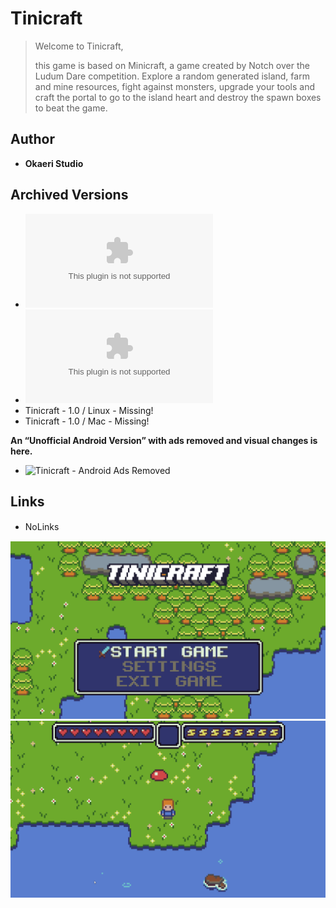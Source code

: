 <detail>

# Tinicraft   
  
>Welcome to Tinicraft,  
>
>this game is based on Minicraft, a game created by Notch over the Ludum Dare competition.
>Explore a random generated island, farm and mine resources, fight against monsters, upgrade your tools and craft the portal to go to the island heart and destroy the spawn boxes to beat the game.
  
## Author 
- **Okaeri Studio** 

## Archived Versions 
- ![Tinicraft - 1.0 / Windows](https://github.com/FurnishedChunk/Minicraft-Mod-Archives/raw/master/Minicraft%20Remakes/Tinicraft/tinicraft-win64.zip) 
- ![Tinicraft - 1.0 / Android](https://github.com/FurnishedChunk/Minicraft-Mod-Archives/raw/master/Minicraft%20Remakes/Tinicraft/Tinicraft_comokaeristudiotinicraft_10.apk) 
- Tinicraft - 1.0 / Linux - Missing!
- Tinicraft - 1.0 / Mac - Missing!

**An “Unofficial Android Version” with ads removed and visual changes is here.**
- ![Tinicraft - Android Ads Removed](https://github.com/ZeroAlvein/Tinicraft-Minicraft-for-Android)  

## Links
- NoLinks　　  

![tinicraft_main](https://github.com/FurnishedChunk/Minicraft-Mod-Archives/blob/master/readme_shot/tinicraft_main.png)
![tinicraft](https://github.com/FurnishedChunk/Minicraft-Mod-Archives/blob/master/readme_shot/tinicraft.png)
</detail>
<p>

<detail>